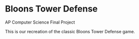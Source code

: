 # Bloons Tower Defense
AP Computer Science Final Project

This is our recreation of the classic Bloons Tower Defense game.
